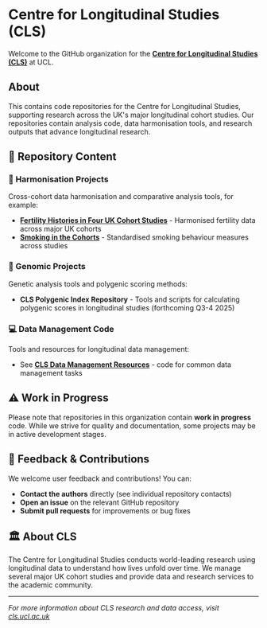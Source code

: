 # Centre for Longitudinal Studies (CLS)
Welcome to the GitHub organization for the [**Centre for Longitudinal Studies (CLS)**](https://cls.ucl.ac.uk/) at UCL.

## About

This contains code repositories for the Centre for Longitudinal Studies, supporting research across the UK's major longitudinal cohort studies. Our repositories contain analysis code, data harmonisation tools, and research outputs that advance longitudinal research.

## 📂 Repository Content

### 🔗 Harmonisation Projects
Cross-cohort data harmonisation and comparative analysis tools, for example:
- [**Fertility Histories in Four UK Cohort Studies**](https://github.com/CLS-Data/Fertility-histories-in-four-UK-cohort-studies) - Harmonised fertility data across major UK cohorts
- [**Smoking in the Cohorts**](https://github.com/CLS-Data/smoking-in-the-cohorts) - Standardised smoking behaviour measures across studies

### 🧬 Genomic Projects
Genetic analysis tools and polygenic scoring methods:
- **CLS Polygenic Index Repository** - Tools and scripts for calculating polygenic scores in longitudinal studies (forthcoming Q3-4 2025)

### 💻 Data Management Code
Tools and resources for longitudinal data management:
- See [**CLS Data Management Resources**](https://cls-data.github.io/) - code for common data management tasks

## ⚠️ Work in Progress

Please note that repositories in this organization contain **work in progress** code. While we strive for quality and documentation, some projects may be in active development stages.

## 💬 Feedback & Contributions

We welcome user feedback and contributions! You can:
- **Contact the authors** directly (see individual repository contacts)
- **Open an issue** on the relevant GitHub repository
- **Submit pull requests** for improvements or bug fixes

## 🏛️ About CLS

The Centre for Longitudinal Studies conducts world-leading research using longitudinal data to understand how lives unfold over time. We manage several major UK cohort studies and provide data and research services to the academic community.

---

*For more information about CLS research and data access, visit [cls.ucl.ac.uk](https://cls.ucl.ac.uk/)*

